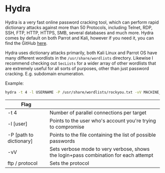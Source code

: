 # Hydra

Hydra is a very fast online password cracking tool, which can perform rapid dictionary attacks against more than 50 
Protocols, including Telnet, RDP, SSH, FTP, HTTP, HTTPS, SMB, several databases and much more. Hydra comes by default 
on both Parrot and Kali, however if you need it, you can find the GitHub [here](https://github.com/vanhauser-thc/thc-hydra).

Hydra uses dictionary attacks primarily, both Kali Linux and Parrot OS have many different wordlists in the 
`/usr/share/wordlists` directory. Likewise I recommend checking out `SecLists` for a wider array of other wordlists that 
are extremely useful for all sorts of purposes, other than just password cracking. E.g. subdomain enumeration.

Example:
```bash
hydra -t 4 -l USERNAME -P /usr/share/wordlists/rockyou.txt -vV MACHINE_IP PROTOCOL
```
|   Flag	|   	|  
|---	|---	|
|  -t 4 |Number of parallel connections per target |
|   -l [user]	| Points to the user who's account you're trying to compromise |
|   -P [path to dictionary]	| Points to the file containing the list of possible passwords |
|   -vV 	| Sets verbose mode to very verbose, shows the login+pass combination for each attempt |
|   ftp / protocol  	| Sets the protocol |

